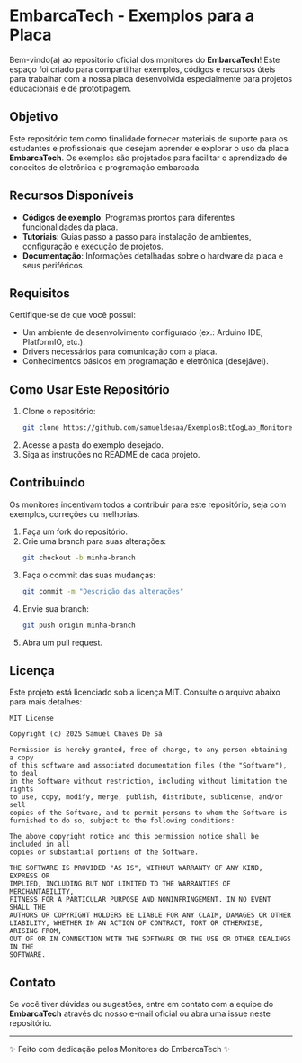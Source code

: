 # EmbarcaTech - Exemplos para a Placa

Bem-vindo(a) ao repositório oficial dos monitores do **EmbarcaTech**! Este espaço foi criado para compartilhar exemplos, códigos e recursos úteis para trabalhar com a nossa placa desenvolvida especialmente para projetos educacionais e de prototipagem.

## Objetivo
Este repositório tem como finalidade fornecer materiais de suporte para os estudantes e profissionais que desejam aprender e explorar o uso da placa **EmbarcaTech**. Os exemplos são projetados para facilitar o aprendizado de conceitos de eletrônica e programação embarcada.

## Recursos Disponíveis
- **Códigos de exemplo**: Programas prontos para diferentes funcionalidades da placa.
- **Tutoriais**: Guias passo a passo para instalação de ambientes, configuração e execução de projetos.
- **Documentação**: Informações detalhadas sobre o hardware da placa e seus periféricos.

## Requisitos
Certifique-se de que você possui:
- Um ambiente de desenvolvimento configurado (ex.: Arduino IDE, PlatformIO, etc.).
- Drivers necessários para comunicação com a placa.
- Conhecimentos básicos em programação e eletrônica (desejável).

## Como Usar Este Repositório
1. Clone o repositório:
   ```bash
   git clone https://github.com/samueldesaa/ExemplosBitDogLab_Monitores.git
   ```
2. Acesse a pasta do exemplo desejado.
3. Siga as instruções no README de cada projeto.

## Contribuindo
Os monitores incentivam todos a contribuir para este repositório, seja com exemplos, correções ou melhorias.

1. Faça um fork do repositório.
2. Crie uma branch para suas alterações:
   ```bash
   git checkout -b minha-branch
   ```
3. Faça o commit das suas mudanças:
   ```bash
   git commit -m "Descrição das alterações"
   ```
4. Envie sua branch:
   ```bash
   git push origin minha-branch
   ```
5. Abra um pull request.

## Licença
Este projeto está licenciado sob a licença MIT. Consulte o arquivo abaixo para mais detalhes:

```
MIT License

Copyright (c) 2025 Samuel Chaves De Sá

Permission is hereby granted, free of charge, to any person obtaining a copy
of this software and associated documentation files (the "Software"), to deal
in the Software without restriction, including without limitation the rights
to use, copy, modify, merge, publish, distribute, sublicense, and/or sell
copies of the Software, and to permit persons to whom the Software is
furnished to do so, subject to the following conditions:

The above copyright notice and this permission notice shall be included in all
copies or substantial portions of the Software.

THE SOFTWARE IS PROVIDED "AS IS", WITHOUT WARRANTY OF ANY KIND, EXPRESS OR
IMPLIED, INCLUDING BUT NOT LIMITED TO THE WARRANTIES OF MERCHANTABILITY,
FITNESS FOR A PARTICULAR PURPOSE AND NONINFRINGEMENT. IN NO EVENT SHALL THE
AUTHORS OR COPYRIGHT HOLDERS BE LIABLE FOR ANY CLAIM, DAMAGES OR OTHER
LIABILITY, WHETHER IN AN ACTION OF CONTRACT, TORT OR OTHERWISE, ARISING FROM,
OUT OF OR IN CONNECTION WITH THE SOFTWARE OR THE USE OR OTHER DEALINGS IN THE
SOFTWARE.
```

## Contato
Se você tiver dúvidas ou sugestões, entre em contato com a equipe do **EmbarcaTech** através do nosso e-mail oficial ou abra uma issue neste repositório.

---

✨ Feito com dedicação pelos Monitores do EmbarcaTech ✨

